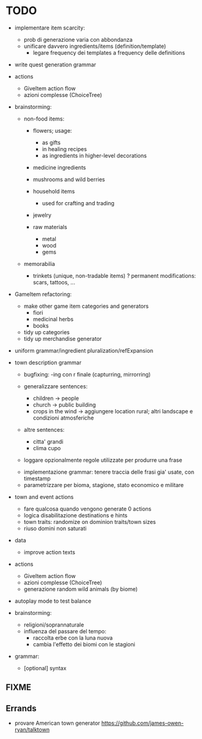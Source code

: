 # TODO
- implementare item scarcity:
 	+ prob di generazione varia con abbondanza
 	+ unificare davvero ingredients/items (definition/template)
 		- legare frequency dei templates a frequency delle definitions

- write quest generation grammar

- actions
	- GiveItem action flow
	- azioni complesse (ChoiceTree)



- brainstorming:
	- non-food items:
		- flowers; usage:
			- as gifts
			- in healing recipes
			+ as ingredients in higher-level decorations
		- medicine ingredients
		- mushrooms and wild berries

		- household items
			- used for crafting and trading
		- jewelry
		- raw materials
			- metal
			- wood
			- gems

	- memorabilia
		- trinkets (unique, non-tradable items)
		? permanent modifications: scars, tattoos, ...


- GameItem refactoring:
	- make other game item categories and generators
		- fiori
		- medicinal herbs
		+ books
	- tidy up categories
	- tidy up merchandise generator

- uniform grammar/ingredient pluralization/refExpansion


- town description grammar
	- bugfixing: -ing con r finale (capturring, mirrorring)

	- generalizzare sentences:
		- children -> people
		- church -> public building
		- crops in the wind -> aggiungere location rural; altri landscape e condizioni atmosferiche

	- altre sentences:
		- citta' grandi
		- clima cupo

	- loggare opzionalmente regole utilizzate per produrre una frase

	+ implementazione grammar: tenere traccia delle frasi gia' usate, con timestamp
	+ parametrizzare per bioma, stagione, stato economico e militare

- town and event actions
	+ fare qualcosa quando vengono generate 0 actions
	+ logica disabilitazione destinations e hints
	+ town traits: randomize on dominion traits/town sizes
	+ riuso domini non saturati

- data
	- improve action texts


- actions
	- GiveItem action flow
	- azioni complesse (ChoiceTree)
	+ generazione random wild animals (by biome)

+ autoplay mode to test balance

+ brainstorming:
	- religioni/soprannaturale
	- influenza del passare del tempo:
		- raccolta erbe con la luna nuova
		- cambia l'effetto dei biomi con le stagioni

+ grammar:
	+ [optional] syntax


## FIXME

## Errands
- provare American town generator
https://github.com/james-owen-ryan/talktown
